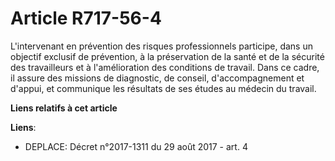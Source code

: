 # Article R717-56-4

L'intervenant en prévention des risques professionnels participe, dans un objectif exclusif de prévention, à la préservation
de la santé et de la sécurité des travailleurs et à l'amélioration des conditions de travail. Dans ce cadre, il assure des
missions de diagnostic, de conseil, d'accompagnement et d'appui, et communique les résultats de ses études au médecin du
travail.

**Liens relatifs à cet article**

**Liens**:

  - DEPLACE: Décret n°2017-1311 du 29 août 2017 - art. 4
